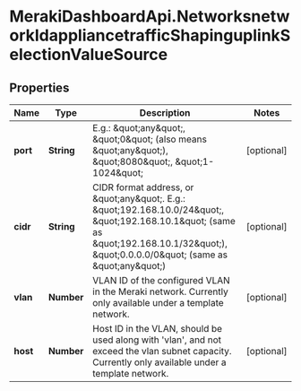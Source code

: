 # MerakiDashboardApi.NetworksnetworkIdappliancetrafficShapinguplinkSelectionValueSource

## Properties
Name | Type | Description | Notes
------------ | ------------- | ------------- | -------------
**port** | **String** | E.g.: \&quot;any\&quot;, \&quot;0\&quot; (also means \&quot;any\&quot;), \&quot;8080\&quot;, \&quot;1-1024\&quot; | [optional] 
**cidr** | **String** | CIDR format address, or \&quot;any\&quot;. E.g.: \&quot;192.168.10.0/24\&quot;,  \&quot;192.168.10.1\&quot; (same as \&quot;192.168.10.1/32\&quot;), \&quot;0.0.0.0/0\&quot; (same as \&quot;any\&quot;) | [optional] 
**vlan** | **Number** | VLAN ID of the configured VLAN in the Meraki network. Currently only available under a template network. | [optional] 
**host** | **Number** | Host ID in the VLAN, should be used along with &#x27;vlan&#x27;, and not exceed the vlan subnet capacity. Currently only available under a template network. | [optional] 
